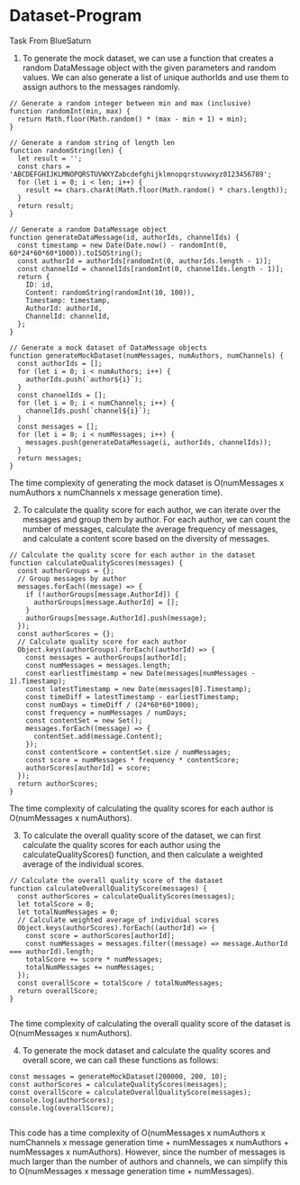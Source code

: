 # Dataset-Program
Task From BlueSaturn

1. To generate the mock dataset, we can use a function that creates a random DataMessage object with the given parameters and random values. We can also generate a list of unique authorIds and use them to assign authors to the messages randomly.

```js,
// Generate a random integer between min and max (inclusive)
function randomInt(min, max) {
  return Math.floor(Math.random() * (max - min + 1) + min);
}

// Generate a random string of length len
function randomString(len) {
  let result = '';
  const chars = 'ABCDEFGHIJKLMNOPQRSTUVWXYZabcdefghijklmnopqrstuvwxyz0123456789';
  for (let i = 0; i < len; i++) {
    result += chars.charAt(Math.floor(Math.random() * chars.length));
  }
  return result;
}

// Generate a random DataMessage object
function generateDataMessage(id, authorIds, channelIds) {
  const timestamp = new Date(Date.now() - randomInt(0, 60*24*60*60*1000)).toISOString();
  const authorId = authorIds[randomInt(0, authorIds.length - 1)];
  const channelId = channelIds[randomInt(0, channelIds.length - 1)];
  return {
    ID: id,
    Content: randomString(randomInt(10, 100)),
    Timestamp: timestamp,
    AuthorId: authorId,
    ChannelId: channelId,
  };
}

// Generate a mock dataset of DataMessage objects
function generateMockDataset(numMessages, numAuthors, numChannels) {
  const authorIds = [];
  for (let i = 0; i < numAuthors; i++) {
    authorIds.push(`author${i}`);
  }
  const channelIds = [];
  for (let i = 0; i < numChannels; i++) {
    channelIds.push(`channel${i}`);
  }
  const messages = [];
  for (let i = 0; i < numMessages; i++) {
    messages.push(generateDataMessage(i, authorIds, channelIds));
  }
  return messages;
}

```

The time complexity of generating the mock dataset is O(numMessages x numAuthors x numChannels x message generation time).

2. To calculate the quality score for each author, we can iterate over the messages and group them by author. For each author, we can count the number of messages, calculate the average frequency of messages, and calculate a content score based on the diversity of messages.

```js,
// Calculate the quality score for each author in the dataset
function calculateQualityScores(messages) {
  const authorGroups = {};
  // Group messages by author
  messages.forEach((message) => {
    if (!authorGroups[message.AuthorId]) {
      authorGroups[message.AuthorId] = [];
    }
    authorGroups[message.AuthorId].push(message);
  });
  const authorScores = {};
  // Calculate quality score for each author
  Object.keys(authorGroups).forEach((authorId) => {
    const messages = authorGroups[authorId];
    const numMessages = messages.length;
    const earliestTimestamp = new Date(messages[numMessages - 1].Timestamp);
    const latestTimestamp = new Date(messages[0].Timestamp);
    const timeDiff = latestTimestamp - earliestTimestamp;
    const numDays = timeDiff / (24*60*60*1000);
    const frequency = numMessages / numDays;
    const contentSet = new Set();
    messages.forEach((message) => {
      contentSet.add(message.Content);
    });
    const contentScore = contentSet.size / numMessages;
    const score = numMessages * frequency * contentScore;
    authorScores[authorId] = score;
  });
  return authorScores;
}

```
The time complexity of calculating the quality scores for each author is O(numMessages x numAuthors).

3. To calculate the overall quality score of the dataset, we can first calculate the quality scores for each author using the calculateQualityScores() function, and then calculate a weighted average of the individual scores.

```js,
// Calculate the overall quality score of the dataset
function calculateOverallQualityScore(messages) {
  const authorScores = calculateQualityScores(messages);
  let totalScore = 0;
  let totalNumMessages = 0;
  // Calculate weighted average of individual scores
  Object.keys(authorScores).forEach((authorId) => {
    const score = authorScores[authorId];
    const numMessages = messages.filter((message) => message.AuthorId === authorId).length;
    totalScore += score * numMessages;
    totalNumMessages += numMessages;
  });
  const overallScore = totalScore / totalNumMessages;
  return overallScore;
}


```

The time complexity of calculating the overall quality score of the dataset is O(numMessages x numAuthors).

4. To generate the mock dataset and calculate the quality scores and overall score, we can call these functions as follows:

```js,
const messages = generateMockDataset(200000, 200, 10);
const authorScores = calculateQualityScores(messages);
const overallScore = calculateOverallQualityScore(messages);
console.log(authorScores);
console.log(overallScore);


```


This code has a time complexity of O(numMessages x numAuthors x numChannels x message generation time + numMessages x numAuthors + numMessages x numAuthors). However, since the number of messages is much larger than the number of authors and channels, we can simplify this to O(numMessages x message generation time + numMessages).




